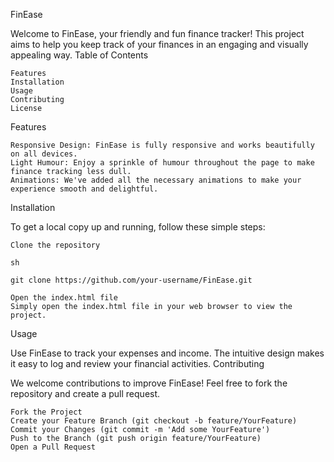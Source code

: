 FinEase

Welcome to FinEase, your friendly and fun finance tracker! This project aims to help you keep track of your finances in an engaging and visually appealing way.
Table of Contents

    Features
    Installation
    Usage
    Contributing
    License

Features

    Responsive Design: FinEase is fully responsive and works beautifully on all devices.
    Light Humour: Enjoy a sprinkle of humour throughout the page to make finance tracking less dull.
    Animations: We've added all the necessary animations to make your experience smooth and delightful.

Installation

To get a local copy up and running, follow these simple steps:

    Clone the repository

    sh

    git clone https://github.com/your-username/FinEase.git

    Open the index.html file
    Simply open the index.html file in your web browser to view the project.

Usage

Use FinEase to track your expenses and income. The intuitive design makes it easy to log and review your financial activities.
Contributing

We welcome contributions to improve FinEase! Feel free to fork the repository and create a pull request.

    Fork the Project
    Create your Feature Branch (git checkout -b feature/YourFeature)
    Commit your Changes (git commit -m 'Add some YourFeature')
    Push to the Branch (git push origin feature/YourFeature)
    Open a Pull Request
